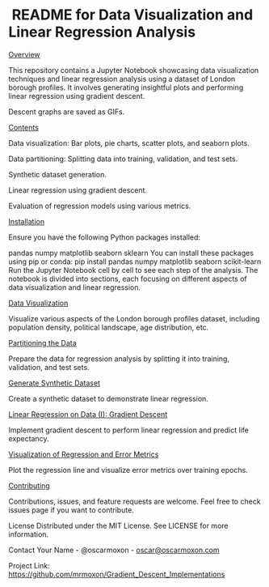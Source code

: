 <h1> README for Data Visualization and Linear Regression Analysis </h1>

<ins> Overview </ins> 

This repository contains a Jupyter Notebook showcasing data visualization techniques and linear regression analysis using a dataset of London borough profiles. It involves generating insightful plots and performing linear regression using gradient descent.

Descent graphs are saved as GIFs.

<ins>Contents</ins>

Data visualization: Bar plots, pie charts, scatter plots, and seaborn plots.

Data partitioning: Splitting data into training, validation, and test sets.

Synthetic dataset generation.

Linear regression using gradient descent.

Evaluation of regression models using various metrics.

<ins>Installation</ins>

Ensure you have the following Python packages installed:

pandas
numpy
matplotlib
seaborn
sklearn
You can install these packages using pip or conda:
pip install pandas numpy matplotlib seaborn scikit-learn
Run the Jupyter Notebook cell by cell to see each step of the analysis. The notebook is divided into sections, each focusing on different aspects of data visualization and linear regression.

<ins>Data Visualization</ins>

Visualize various aspects of the London borough profiles dataset, including population density, political landscape, age distribution, etc.

<ins>Partitioning the Data</ins>

Prepare the data for regression analysis by splitting it into training, validation, and test sets.

<ins>Generate Synthetic Dataset</ins>

Create a synthetic dataset to demonstrate linear regression.

<ins>Linear Regression on Data (I): Gradient Descent</ins>

Implement gradient descent to perform linear regression and predict life expectancy.

<ins>Visualization of Regression and Error Metrics</ins>

Plot the regression line and visualize error metrics over training epochs.

<ins>Contributing</ins>

Contributions, issues, and feature requests are welcome. Feel free to check issues page if you want to contribute.

License
Distributed under the MIT License. See LICENSE for more information.

Contact
Your Name - @oscarmoxon - oscar@oscarmoxon.com

Project Link: https://github.com/mrmoxon/Gradient_Descent_Implementations